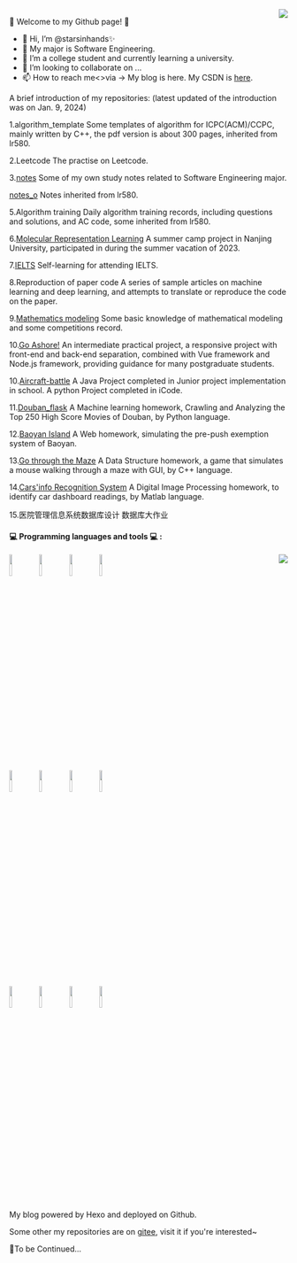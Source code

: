 <img align="right" src="https://github-readme-stats.vercel.app/api?username=starsinhands&show_icons=true&theme=graywhite&icon_color=CE1D2D&text_color=718096&bg_color=0,ea6161,ffc64d,fffc4d,52fa5a" />

🌱 Welcome to my Github page! 🌱

- 👋 Hi, I’m @starsinhands✨
- 👀 My major is Software Engineering.
- 🌱 I’m a college student and currently learning a university.
- 💞️ I’m looking to collaborate on ...
- 📫 How to reach me<>via ->  My blog is here. My CSDN is [here](https://blog.csdn.net/m0_68294392?type=blog).

A brief introduction of my repositories: (latest updated of the introduction was on Jan. 9, 2024)

<!--0.[SYSU-source](https://github.com/starsinhands/SYSU-source)
Some logos and PowerPoint template from SYSU.-->

1.algorithm_template
Some templates of algorithm for ICPC(ACM)/CCPC, mainly written by C++, the pdf version is about 300 pages, inherited from lr580.

2.Leetcode
The practise on Leetcode.

3.[notes](https://github.com/starsinhands/notes/tree/master)
Some of my own study notes related to Software Engineering major.

   [notes_o](https://github.com/starsinhands/notes_o)
   Notes inherited from lr580.

5.Algorithm training
Daily algorithm training records, including questions and solutions, and AC code, some inherited from lr580.

6.[Molecular Representation Learning](https://github.com/starsinhands/Molecular-Representation-Learning)
A summer camp project in Nanjing University, participated in during the summer vacation of 2023.

7.[IELTS](https://github.com/starsinhands/IELTS)
Self-learning for attending IELTS.

8.Reproduction of paper code
A series of sample articles on machine learning and deep learning, and attempts to translate or reproduce the code on the paper.

9.[Mathematics modeling](https://github.com/starsinhands/Mathematics-modeling)
Some basic knowledge of mathematical modeling and some competitions record.

10.[Go Ashore!](https://github.com/starsinhands/Go-Ashore-/tree/master) An intermediate practical project, a responsive project with front-end and back-end separation, combined with Vue framework and Node.js framework, providing guidance for many postgraduate students.

10.[Aircraft-battle](https://github.com/starsinhands/Aircraft-battle)
A Java Project completed in Junior project implementation in school.
A python Project completed in iCode.

11.[Douban_flask](https://github.com/starsinhands/Douban_flask)
A Machine learning homework, Crawling and Analyzing the Top 250 High Score Movies of Douban, by Python language.

12.[Baoyan Island](https://github.com/starsinhands/Baoyan-Island)
A Web homework, simulating the pre-push exemption system of Baoyan.

13.[Go through the Maze](https://github.com/starsinhands/Go-through-the-Maze/tree/master)
A Data Structure homework, a game that simulates a mouse walking through a maze with GUI, by C++ language.

14.[Cars'info Recognition System](https://github.com/starsinhands/Cars-info-Recognition-System/tree/master)
A Digital Image Processing homework, to identify car dashboard readings, by Matlab language.

15.医院管理信息系统数据库设计 数据库大作业



#### :computer: Programming languages and tools :computer: : 

<img align="right" src="https://github-readme-stats.vercel.app/api/top-langs?username=starsinhands&layout=compact&langs_count=6&theme=graywhite&text_color=000&icon_color=fff&bg_color=0,52fa5a,4dfcff,c64dff"/>

<p>
<code><img width="10%" src="https://www.vectorlogo.zone/logos/ubuntu/ubuntu-ar21.svg"></code>
<code><img width="10%" src="https://www.vectorlogo.zone/logos/python/python-ar21.svg"></code>
<code><img width="10%" src="https://www.vectorlogo.zone/logos/tensorflow/tensorflow-ar21.svg"></code>
<code><img width="10%" src="https://www.vectorlogo.zone/logos/git-scm/git-scm-ar21.svg"></code>
<br />
<code><img width="10%" src="https://www.vectorlogo.zone/logos/virtualbox/virtualbox-ar21.svg"></code>
<code><img width="10%" src="https://www.vectorlogo.zone/logos/visualstudio_code/visualstudio_code-ar21.svg"></code>
<code><img width="10%" src="https://www.vectorlogo.zone/logos/reactjs/reactjs-ar21.svg"></code>
<code><img width="10%" src="https://www.vectorlogo.zone/logos/w3_css/w3_css-ar21.svg"></code>
<br />
<code><img width="10%" src="https://www.vectorlogo.zone/logos/broccolijs/broccolijs-ar21.svg"></code>
<code><img width="10%" src="https://www.vectorlogo.zone/logos/java/java-ar21.svg"></code>
<code><img width="10%" src="https://www.vectorlogo.zone/logos/pocoo_flask/pocoo_flask-ar21.svg"></code>
<code><img width="10%" src="https://www.vectorlogo.zone/logos/mysql/mysql-ar21.svg"></code>
<br />
</p>

My blog powered by Hexo and deployed on Github.

Some other my repositories are on [gitee](https://gitee.com/stars-in-hands), visit it if you're interested~

🚀To be Continued...
